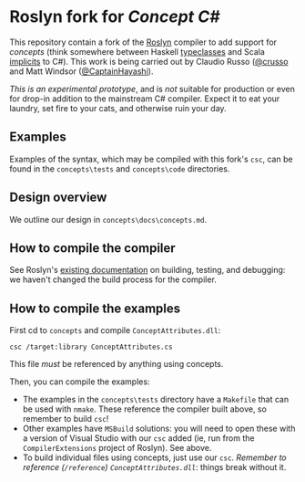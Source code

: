 # Roslyn fork for _Concept C#_

This repository contain a fork of the [Roslyn](https://github.com/dotnet/roslyn)
compiler to add support for _concepts_ (think somewhere between Haskell
[typeclasses](https://www.haskell.org/tutorial/classes.html) and Scala
[implicits](http://www.scala-lang.org/old/node/114) to C#).  This work is
being carried out by Claudio Russo ([@crusso](https://github.com/crusso)
and Matt Windsor ([@CaptainHayashi](https://github.com/captainhayashi)).

_This is an experimental prototype_, and is _not_ suitable for production or
even for drop-in addition to the mainstream C# compiler.  Expect it to eat your
laundry, set fire to your cats, and otherwise ruin your day.

## Examples

Examples of the syntax, which may be compiled with this fork's `csc`, can be
found in the `concepts\tests` and `concepts\code` directories.

## Design overview

We outline our design in `concepts\docs\concepts.md`.

## How to compile the compiler

See Roslyn's [existing documentation](https://github.com/dotnet/roslyn/wiki/Building%20Testing%20and%20Debugging)
on building, testing, and debugging: we haven't changed the build process for
the compiler.

## How to compile the examples

First cd to `concepts` and compile `ConceptAttributes.dll`:

```
csc /target:library ConceptAttributes.cs
```

This file _must_ be referenced by anything using concepts.

Then, you can compile the examples:

* The examples in the `concepts\tests` directory have a `Makefile` that can
  be used with `nmake`.  These reference the compiler built above, so remember
  to build `csc`!
* Other examples have `MSBuild` solutions: you will need to open these with a
  version of Visual Studio with our `csc` added (ie, run from the
  `CompilerExtensions` project of Roslyn).  See above.
* To build individual files using concepts, just use our `csc`.
  _Remember to reference (`/reference`) `ConceptAttributes.dll`_: things break
  without it.